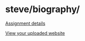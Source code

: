 # steve/biography/

[Assignment details](/homework/biography)

[View your uploaded website](https://mpaulweeks.github.io/cfc2018/students/steve/biography/)
